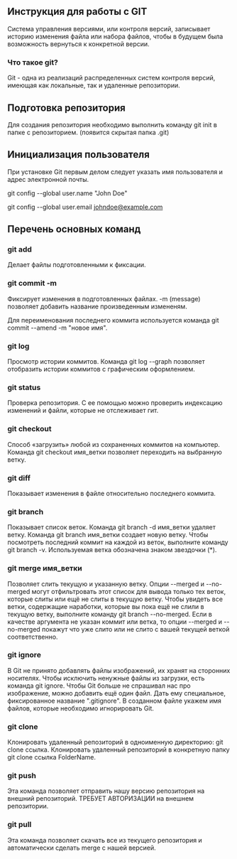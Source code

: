  ## Инструкция для работы с GIT

 Система управления версиями, или контроля версий, записывает историю изменения файла или набора файлов, чтобы в будущем была возможность вернуться к конкретной версии.

 ### Что такое git?
 Git - одна из реализаций распределенных систем контроля версий, имеющая как локальные, так и удаленные репозитории.

 ## Подготовка репозитория
 Для создания репозитория необходимо выполнить команду git init в папке с репозиторием. (появится скрытая папка .git)

 ## Инициализация пользователя
 При установке Git первым делом следует указать имя пользователя и адрес электронной почты.

 git config --global user.name "John Doe" 

 git config --global user.email johndoe@example.com

 ## Перечень основных команд 

 ### git add
 Делает файлы подготовленными к фиксации.

 ### git commit -m
 Фиксирует изменения в подготовленных файлах. -m (message) позволяет добавить название произведенным измененям. 

 Для переименования последнего коммита используется команда 
 git commit --amend -m "новое имя".

 ### git log
 Просмотр истории коммитов. Команда git log --graph позволяет отобразить истории коммитов с графическим оформлением.

 ### git status 
 Проверка репозитория. С ее помощью можно проверить индексацию изменений и файли, которые не отслеживает гит.

 ### git checkout
 Способ «загрузить» любой из сохраненных коммитов на компьютер.
 Команда git checkout имя_ветки позволяет переходить на выбранную ветку.

 ### git diff
 Показывает изменения в файле относительно последнего коммита.

 ### git branch 
 Показывает список веток. Команда git branch -d имя_ветки удаляет ветку.
 Команда git branch имя_ветки создает новую ветку.
 Чтобы посмотреть последний коммит на каждой из веток, выполните команду git branch -v. Используемая ветка обозначена знаком звездочки (*).
 
 ### git merge имя_ветки
 Позволяет слить текущую и указанную ветку.
 Опции --merged и --no-merged могут отфильтровать этот список для вывода только тех веток, которые слиты или ещё не слиты в текущую ветку. Чтобы увидеть все ветки, содержащие наработки, которые вы пока ещё не слили в текущую ветку, выполните команду git branch --no-merged. 
 Если в качестве аргумента не указан коммит или ветка, то опции --merged и --no-merged покажут что уже слито или не слито с вашей текущей веткой соответственно.

 ### git ignore
 В Git не принято добавлять файлы изображений, их хранят на сторонних носителях. Чтобы исключить ненужные файлы из загрузки, есть команда git ignore.
 Чтобы Git больше не спрашивал нас про изображение, можно добавить ещё один файл.  Дать ему специальное, фиксированное название ".gitignore". В созданном файле укажем имя файлов, которые необходимо игнорировать Git.
 
 ### git clone
 Клонировать удаленный репозиторий в одноименную директорию: git clone ссылка.
 Клонировать удаленный репозиторий в конкретную папку git clone ссылка FolderName.

 ### git push
 Эта команда позволяет отправить нашу версию репозитория на внешний репозиторий. ТРЕБУЕТ АВТОРИЗАЦИИ на внешнем репозитории.

 ### git pull
 Эта команда позволяет скачать все из текущего репозитория и автоматически сделать merge с нашей версией.